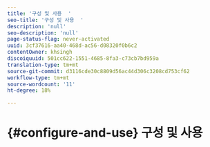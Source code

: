 ```yaml
---
title: '구성 및 사용  '
seo-title: '구성 및 사용  '
description: 'null'
seo-description: 'null'
page-status-flag: never-activated
uuid: 3cf37616-aa40-468d-ac56-d08320f0b6c2
contentOwner: khsingh
discoiquuid: 501cc622-1551-4685-8fa3-c73cb7bd959a
translation-type: tm+mt
source-git-commit: d3116cde30c8809d56ac44d306c3208cd753cf62
workflow-type: tm+mt
source-wordcount: '11'
ht-degree: 18%

---
```



# {#configure-and-use} 구성 및 사용

